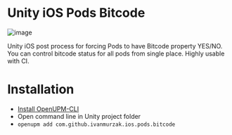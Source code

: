 # Unity iOS Pods Bitcode

![image](https://user-images.githubusercontent.com/9135028/205457956-691ac3cd-e9fa-4f97-883f-7f2c7a392c8d.png)

Unity iOS post process for forcing Pods to have Bitcode property YES/NO. You can control bitcode status for all pods from single place. Highly usable with CI.

# Installation 

- [Install OpenUPM-CLI](https://github.com/openupm/openupm-cli#installation)
- Open command line in Unity project folder
- `openupm add com.github.ivanmurzak.ios.pods.bitcode`
